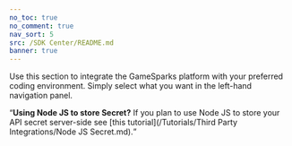 ```yaml
---
no_toc: true
no_comment: true
nav_sort: 5
src: /SDK Center/README.md
banner: true
---
```


Use this section to integrate the GameSparks platform with your preferred coding environment. Simply select what you want in the left-hand navigation panel.

<q>**Using Node JS to store Secret?** If you plan to use Node JS to store your API secret server-side see [this tutorial](/Tutorials/Third Party Integrations/Node JS Secret.md).
